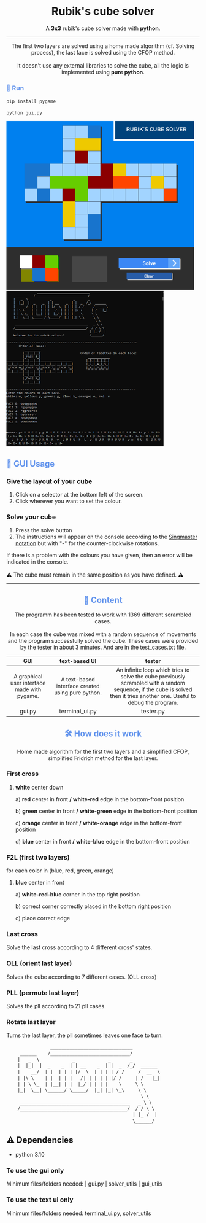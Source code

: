 <div align="center">

# Rubik's cube solver
A **3x3** rubik's cube solver made with **python**.

---

The first two layers are solved using a home made algorithm (cf. Solving process), the last face is solved using the CFOP method. <br> <br> It doesn't use any external libraries to solve the cube, all the logic is implemented using **pure python**. 
</div>

### <span style="color: cornflowerblue"> 🚀 Run

```
pip install pygame
```
```
python gui.py
```
<p float="left">
<img src="gui_utils/assets/gui_preview.png" width="490">
<img src="gui_utils/assets/terminal_solver_3.png" width="410" height="405">
</p>

## <span style="color: cornflowerblue"> 📒 GUI Usage
### Give the layout of your cube
1. Click on a selector at the bottom left of the screen.
2. Click wherever you want to set the colour.
### Solve your cube
1. Press the solve button
2. The instructions will appear on the console according to the <a href=https://i.stack.imgur.com/8i7FQ.jpg>Singmaster notation</a> but with "-" for the counter-clockwise rotations.

If there is a problem with the colours you have given, then an error will be indicated in the console.
<br> <br>
⚠️ The cube must remain in the same position as you have defined. ⚠️

---

<div align="center">

## <span style="color: cornflowerblue"> 🎁 Content
The programm has been tested to work with 1369 different scrambled cases.
<br> <br>
In each case the cube was mixed with a random sequence of movements and the program successfully solved the cube. 
These cases were provided by the tester in about 3 minutes. And are in the test_cases.txt file.
</div>
 
| GUI| text-based UI | tester | 
|:--:|:--:|:--:|
| A graphical user interface made with pygame.| A text-based interface created using pure python. | An infinite loop which tries to solve the cube previously scrambled with a random sequence, if the cube is solved then it tries another one. Useful to debug the program.
<span style="color: ; font-size: 15px;">gui.py</span>|<span style="color: ; font-size: 15px;">terminal_ui.py|<span style="color: ; font-size: 15px;">tester.py</span>

<div align="center">

## <span style="color: cornflowerblue"> 🛠️ How does it work 
Home made algorithm for the first two layers and a simplified CFOP, simplified Fridrich method for the last layer.

</div>
 
### First cross
1. **white** center down
   
    a) **red** center in front
        **/** **white-red** edge in the bottom-front position

    b) **green** center in front
        **/** **white-green** edge in the bottom-front position

    c) **orange** center in front
        **/** **white-orange** edge in the bottom-front position

    d) **blue** center in front
        **/** **white-blue** edge in the bottom-front position

### F2L (first two layers)
for each color in (blue, red, green, orange)
1. **blue** center in front

    a) **white-red-blue** corner in the top right position
    
    b) correct corner correctly placed in the bottom right position
    
    c) place correct edge

### Last cross
Solve the last cross according to 4 different cross' states.

### OLL (orient last layer)
Solves the cube according to 7 different cases. (OLL cross)

### PLL (permute last layer)
Solves the pll according to 21 pll cases.

### Rotate last layer
Turns the last layer, the pll sometimes leaves one face to turn.

```
                ______________________________
     ______    /_____________________________/
    |   _  \            _            _       _
    |  |_|  |  _    _  | | __    _  | |  _  /_/  ______
    |    __/  | |  | | | |/  \  | | | | / /     /  __  \  
    | |\ \    | |  | | |   /| | | | | |/ /     | /   |_|
    | | \ \_  | |__| | |  |_/ | | | |    \     \ \ 
    |_|  \__| \______/ \_____/  |_| |_| \_\     \ \ 
                                                 \ \ 
     ________________________________________   _ \ \ 
    /_______________________________________/  / / \ \ 
                                              | |_ /  | 
                                              \______/ 
```
## ⚠️ Dependencies
- python 3.10
### To use the gui only
Minimum files/folders needed:
| gui.py | solver_utils | gui_utils
### To use the text ui only
Minimum files/folders needed:
terminal_ui.py, solver_utils